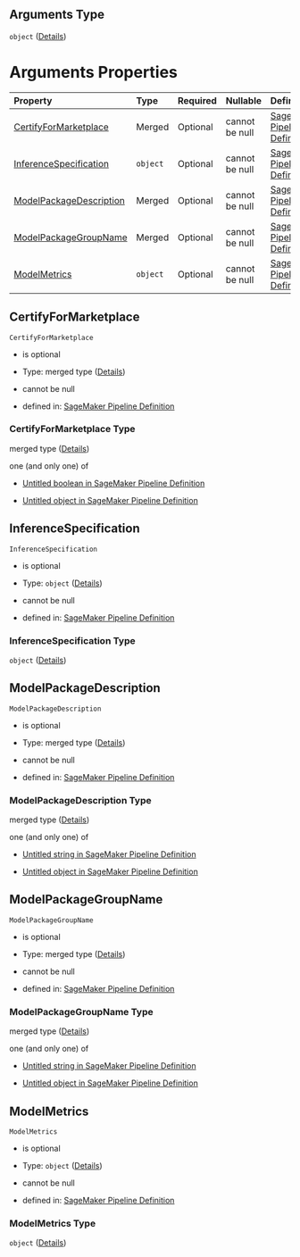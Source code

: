 ## Arguments Type

`object` ([Details](pipeline-definition-definitions-registermodelstep-properties-arguments.md))

# Arguments Properties

| Property                                            | Type     | Required | Nullable       | Defined by                                                                                                                                                                                                                                                                                                                             |
| :-------------------------------------------------- | :------- | :------- | :------------- | :------------------------------------------------------------------------------------------------------------------------------------------------------------------------------------------------------------------------------------------------------------------------------------------------------------------------------------- |
| [CertifyForMarketplace](#certifyformarketplace)     | Merged   | Optional | cannot be null | [SageMaker Pipeline Definition](pipeline-definition-definitions-booleanargumentvalue.md "https://github.com/jerrypeng7773/sagemaker-model-building-pipeline-definition-JSON-schema/schema/#/definitions/RegisterModelStep/properties/Arguments/properties/CertifyForMarketplace")                                                      |
| [InferenceSpecification](#inferencespecification)   | `object` | Optional | cannot be null | [SageMaker Pipeline Definition](pipeline-definition-definitions-registermodelstep-properties-arguments-properties-inferencespecification.md "https://github.com/jerrypeng7773/sagemaker-model-building-pipeline-definition-JSON-schema/schema/#/definitions/RegisterModelStep/properties/Arguments/properties/InferenceSpecification") |
| [ModelPackageDescription](#modelpackagedescription) | Merged   | Optional | cannot be null | [SageMaker Pipeline Definition](pipeline-definition-definitions-stringargumentvalue.md "https://github.com/jerrypeng7773/sagemaker-model-building-pipeline-definition-JSON-schema/schema/#/definitions/RegisterModelStep/properties/Arguments/properties/ModelPackageDescription")                                                     |
| [ModelPackageGroupName](#modelpackagegroupname)     | Merged   | Optional | cannot be null | [SageMaker Pipeline Definition](pipeline-definition-definitions-stringargumentvalue.md "https://github.com/jerrypeng7773/sagemaker-model-building-pipeline-definition-JSON-schema/schema/#/definitions/RegisterModelStep/properties/Arguments/properties/ModelPackageGroupName")                                                       |
| [ModelMetrics](#modelmetrics)                       | `object` | Optional | cannot be null | [SageMaker Pipeline Definition](pipeline-definition-definitions-registermodelstep-properties-arguments-properties-modelmetrics.md "https://github.com/jerrypeng7773/sagemaker-model-building-pipeline-definition-JSON-schema/schema/#/definitions/RegisterModelStep/properties/Arguments/properties/ModelMetrics")                     |

## CertifyForMarketplace



`CertifyForMarketplace`

*   is optional

*   Type: merged type ([Details](pipeline-definition-definitions-booleanargumentvalue.md))

*   cannot be null

*   defined in: [SageMaker Pipeline Definition](pipeline-definition-definitions-booleanargumentvalue.md "https://github.com/jerrypeng7773/sagemaker-model-building-pipeline-definition-JSON-schema/schema/#/definitions/RegisterModelStep/properties/Arguments/properties/CertifyForMarketplace")

### CertifyForMarketplace Type

merged type ([Details](pipeline-definition-definitions-booleanargumentvalue.md))

one (and only one) of

*   [Untitled boolean in SageMaker Pipeline Definition](pipeline-definition-definitions-booleanargumentvalue-oneof-0.md "check type definition")

*   [Untitled object in SageMaker Pipeline Definition](pipeline-definition-definitions-getfunction.md "check type definition")

## InferenceSpecification



`InferenceSpecification`

*   is optional

*   Type: `object` ([Details](pipeline-definition-definitions-registermodelstep-properties-arguments-properties-inferencespecification.md))

*   cannot be null

*   defined in: [SageMaker Pipeline Definition](pipeline-definition-definitions-registermodelstep-properties-arguments-properties-inferencespecification.md "https://github.com/jerrypeng7773/sagemaker-model-building-pipeline-definition-JSON-schema/schema/#/definitions/RegisterModelStep/properties/Arguments/properties/InferenceSpecification")

### InferenceSpecification Type

`object` ([Details](pipeline-definition-definitions-registermodelstep-properties-arguments-properties-inferencespecification.md))

## ModelPackageDescription



`ModelPackageDescription`

*   is optional

*   Type: merged type ([Details](pipeline-definition-definitions-stringargumentvalue.md))

*   cannot be null

*   defined in: [SageMaker Pipeline Definition](pipeline-definition-definitions-stringargumentvalue.md "https://github.com/jerrypeng7773/sagemaker-model-building-pipeline-definition-JSON-schema/schema/#/definitions/RegisterModelStep/properties/Arguments/properties/ModelPackageDescription")

### ModelPackageDescription Type

merged type ([Details](pipeline-definition-definitions-stringargumentvalue.md))

one (and only one) of

*   [Untitled string in SageMaker Pipeline Definition](pipeline-definition-definitions-stringargumentvalue-oneof-0.md "check type definition")

*   [Untitled object in SageMaker Pipeline Definition](pipeline-definition-definitions-getfunction.md "check type definition")

## ModelPackageGroupName



`ModelPackageGroupName`

*   is optional

*   Type: merged type ([Details](pipeline-definition-definitions-stringargumentvalue.md))

*   cannot be null

*   defined in: [SageMaker Pipeline Definition](pipeline-definition-definitions-stringargumentvalue.md "https://github.com/jerrypeng7773/sagemaker-model-building-pipeline-definition-JSON-schema/schema/#/definitions/RegisterModelStep/properties/Arguments/properties/ModelPackageGroupName")

### ModelPackageGroupName Type

merged type ([Details](pipeline-definition-definitions-stringargumentvalue.md))

one (and only one) of

*   [Untitled string in SageMaker Pipeline Definition](pipeline-definition-definitions-stringargumentvalue-oneof-0.md "check type definition")

*   [Untitled object in SageMaker Pipeline Definition](pipeline-definition-definitions-getfunction.md "check type definition")

## ModelMetrics



`ModelMetrics`

*   is optional

*   Type: `object` ([Details](pipeline-definition-definitions-registermodelstep-properties-arguments-properties-modelmetrics.md))

*   cannot be null

*   defined in: [SageMaker Pipeline Definition](pipeline-definition-definitions-registermodelstep-properties-arguments-properties-modelmetrics.md "https://github.com/jerrypeng7773/sagemaker-model-building-pipeline-definition-JSON-schema/schema/#/definitions/RegisterModelStep/properties/Arguments/properties/ModelMetrics")

### ModelMetrics Type

`object` ([Details](pipeline-definition-definitions-registermodelstep-properties-arguments-properties-modelmetrics.md))
